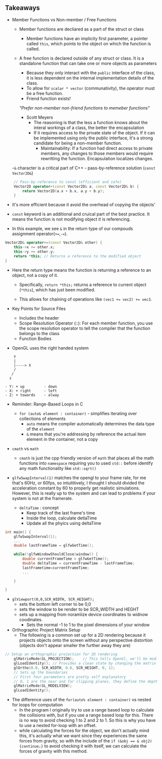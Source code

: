 ## Takeaways

- Member Functions vs Non-member / Free Functions
    - Member functions are decliared as a part of the struct or class
        - Member functions have an implicity first parameter, a pointer called `this`, which points to the object on which the function is called. 
    - A free function is declared outside of any struct or class. It is a standalone function that can take one or more objects as parameters
        - Because they only interact with the `public` interface of the class, it is less dependent on the internal implementation details of the class.
        - To allow for `scalar * vector` (communativity), the operator must be a free function.
        - Friend function exists! 

        *"Prefer non-member non-friend functions to memeber functions"*
        - Scott Meyers
            - The reasoning is that the less a function knows about the interal workings of a class, the better the encapsulation
            - If it requires access to the private state of the object. If it can be implemented using only the public interface, it's a strong candidate for being a non-member function. 
                - Maintainability: If a function had direct access to private members, any changes to those members would require rewritting the function. Encapsulation localizes changes.



    -`&` character is a critical part of C++
        - pass-by-reference solution (`const Vector2D&`)
```c++
    // Pass-by-reference to const (efficient and safe)
    Vector2D operator+(const Vector2D& a, const Vector2D& b) {
        return Vector2D(a.x + b.x, a.y + b.y);
    }
```
- It's more efficient because it avoid the overhead of copying the objects'
- `const` keyword is an additional and cruical part of the best practice. It means the function is not modifying object it is referencing.

- In this example, we see `&` in the return type of our compouds assignment operator(`+=`,`-=`).

```cpp
Vector2D& operator+=(const Vector2D& other) {
    this->x += other.x;
    this->y += other.y;
    return *this; // Returns a reference to the modified object
}
```

- Here the return type means the function is returning a reference to an object, not a copy of it.
    - Specifically, `return *this;` returns a reference to current object (`*this`), which has just been modified. 

    - This allows for chaining of operations like `(vec1 += vec2) += vec3`.


- Key Points for Source Files
    - Includes the header
    - Scope Resolution Operator (::): For each member function, you use the scope resolution operator to tell the compiler that the function belongs to the class
    - Function Bodies

- OpenGL uses the right handed system 
```terminal
    Y
    |
    |----> X
    / 
   /
  z
```
    - Y: + up         - down
    - X: + right      - left
    - Z: + towards    - alway

- Reminder: Range-Based Loops in C
    - `for (auto& element : container)` - simplifies iterating over collections of elements
        - `auto` means the compiler automatically determines the data type of the `element`
        - `&` means that you're addressing by reference the actual item element in the container, not a copy
- `cmath` vs `math`
    - `cmath` is just the cpp friendly version of `math` that places all the math functions into `namespace` requiring you to used `std::` before identify any math functionality like `std::sqrt()`
     

- `glfwSwapInterval(1)` matches the opengl to your frame rate, for me that's 60Hz, or 60fps, so intuititively, I thought I should divided the acceleration constant by 60 to properly get realistic simulations. However, this is really up to the system and can lead to problems if your system is not at the framerate.
    - `deltaTime` : concept
        - Keep track of the last frame's time
        - Inside the loop, calculate detlaTime
        - Update all the phyics using deltaTime

```c++
int main() {
    glfwSwapInterval(1);
    ...
    double lastFrameTime = glfwGetTime();

    while(!glfwWindowShouldClose(window)) {
        double currentFrameTime = glfwGetTime();
        double deltaTime = currentFrameTime - lastFrameTime;
        lastFrametime=currentFrameTime;
        ... 

    }

}
```

- `glViewport(0,0,SCR_WIDTH, SCR_HEIGHT);`
    - sets the bottom left corner to be 0,0
    - sets the window to be render to be SCR_WIDTH and HEGHT
    - sets up a mapping from noramlize device coordinates to widnow coodinates. 
        - Sets the normal -1 to 1 to the pixel dimensions of your window
- Orthographic Project Matrix Setup
    - The following is a common set up for a 2D rendering because it projects objects onto the screen without any perspective distortion (objects don't appear smaller the further away they are)
```c++
// Setup an orthographic projection for 2D rendering
    glMatrixMode(GL_PROJECTION);    // This tells OpenGl, we'll be modifying the projection matrix stack; aka transforming your 3D into a 2D space of the viewport
    glLoadIdentity(); // Provides a clean state by changing the matrix into it's identity matrix
    glOrtho(0.0, SCR_WIDTH, 0.0, SCR_HEIGHT, 0, 1); 
    // Sets up the boundaries
    // First four parameters are pretty self explanatory
    // 0, 1 are the near and far clipping planes, they define the depth of the viewing box on the z-axis, so like Anything beyond 0 and 1 in the Z-Axis will not be rendered
    glMatrixMode(GL_MODELVIEW);
    glLoadIdentity();
```

- The difference uses of the `for(auto% element : container)` vs nested for loops for computation
    - In the program I originally try to use a range based loop to calculate the collisions with, but if you use a range based loop for this. There is no way to avoid checking 1 to 2 and 2 to 1. So this is why you have to use a nested for-loop with an offset. 
    - while calculating the forces for the object, we don't actually mind this, it's actually what we want since they experiences the same forces from gravity, so with the include of the `if (&obj == & obj2) {continue;}` to avoid checking it with itself, we can calculate the forces of gravity with this method. 